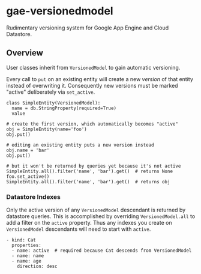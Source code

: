 # gae-versionedmodel
Rudimentary versioning system for Google App Engine and Cloud Datastore.

## Overview
User classes inherit from `VersionedModel` to gain automatic versioning. 

Every call to `put` on an existing entity will create a new _version_ of that 
entity instead of overwriting it. Consequently new versions must be marked
"active" deliberately via `set_active`.

```
class SimpleEntity(VersionedModel):
  name = db.StringProperty(required=True)
  value

# create the first version, which automatically becomes "active"
obj = SimpleEntity(name='foo')
obj.put()

# editing an existing entity puts a new version instead
obj.name = 'bar'
obj.put()

# but it won't be returned by queries yet because it's not active
SimpleEntity.all().filter('name', 'bar').get()  # returns None
foo.set_active()
SimpleEntity.all().filter('name', 'bar').get()  # returns obj
```

### Datastore Indexes
Only the active version of any `VersionedModel` descendant is returned by
datastore queries. This is accomplished by overriding `VersionedModel.all`
to add a filter on the `active` property. Thus any indexes you create on 
`VersionedModel` descendants will need to start with `active`.

```
- kind: Cat
  properties:
  - name: active  # required because Cat descends from VersionedModel
  - name: name
  - name: age
    direction: desc
```

